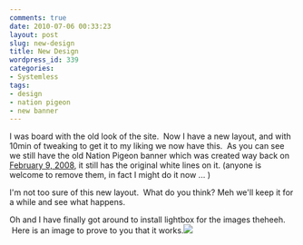 ```yaml
---
comments: true
date: 2010-07-06 00:33:23
layout: post
slug: new-design
title: New Design
wordpress_id: 339
categories:
- Systemless
tags:
- design
- nation pigeon
- new banner
---
```


I was board with the old look of the site.  Now I have a new layout, and with 10min of tweaking to get it to my liking we now have this.  As you can see we still have the old Nation Pigeon banner which was created way back on [February 9, 2008](http://nationpigeon.com/?p=54), it still has the original white lines on it. (anyone is welcome to remove them, in fact I might do it now ... )

I'm not too sure of this new layout.  What do you think? Meh we'll keep it for a while and see what happens.

Oh and I have finally got around to install lightbox for the images theheeh.  Here is an image to prove to you that it works.[![](http://www.nationpigeon.com/wordpress/wp-content/uploads/2010/07/Kick-Ass-Nicolas-Cage-and-Chloe-Moretz-150x150.jpg)](http://www.nationpigeon.com/wordpress/wp-content/uploads/2010/07/Kick-Ass-Nicolas-Cage-and-Chloe-Moretz.jpg)
